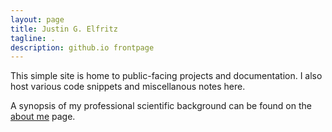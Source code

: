 ```yaml
---
layout: page
title: Justin G. Elfritz
tagline: .
description: github.io frontpage
---
```


This simple site is home to public-facing projects and documentation. I also host various code snippets and miscellanous notes here.

A synopsis of my professional scientific background can be found on the [about me](https://justinelfritz.github.io/pages/about.html) page.
